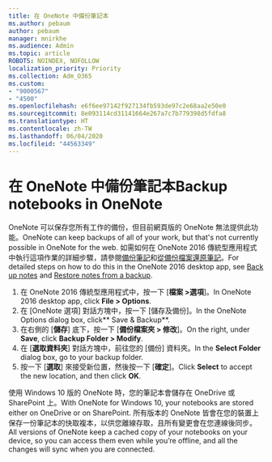 ```yaml
---
title: 在 OneNote 中備份筆記本
ms.author: pebaum
author: pebaum
manager: mnirkhe
ms.audience: Admin
ms.topic: article
ROBOTS: NOINDEX, NOFOLLOW
localization_priority: Priority
ms.collection: Adm_O365
ms.custom:
- "9000567"
- "4500"
ms.openlocfilehash: e6f6ee97142f927134fb593de97c2e68aa2e50e0
ms.sourcegitcommit: 8e093114cd31141664e267a7c7b779398d5fdfa8
ms.translationtype: HT
ms.contentlocale: zh-TW
ms.lasthandoff: 06/04/2020
ms.locfileid: "44563349"
---
```

# <a name="backup-notebooks-in-onenote"></a><span data-ttu-id="24537-102">在 OneNote 中備份筆記本</span><span class="sxs-lookup"><span data-stu-id="24537-102">Backup notebooks in OneNote</span></span>

<span data-ttu-id="24537-103">OneNote 可以保存您所有工作的備份，但目前網頁版的 OneNote 無法提供此功能。</span><span class="sxs-lookup"><span data-stu-id="24537-103">OneNote can keep backups of all of your work, but that's not currently possible in OneNote for the web.</span></span> <span data-ttu-id="24537-104">如需如何在 OneNote 2016 傳統型應用程式中執行這項作業的詳細步驟，請參閱[備份筆記](https://support.office.com/article/back-up-notes-f58b34b0-611d-435e-87fa-7942a1767af4#id0eaabaaa=2016,_2013,_2010)和[從備份檔案還原筆記](https://support.microsoft.com/office/5daf9cb0-6769-4998-a5de-f044fdd0d831)。</span><span class="sxs-lookup"><span data-stu-id="24537-104">For detailed steps on how to do this in the OneNote 2016 desktop app, see [Back up notes](https://support.office.com/article/back-up-notes-f58b34b0-611d-435e-87fa-7942a1767af4#id0eaabaaa=2016,_2013,_2010) and [Restore notes from a backup](https://support.microsoft.com/office/5daf9cb0-6769-4998-a5de-f044fdd0d831).</span></span>

1. <span data-ttu-id="24537-105">在 OneNote 2016 傳統型應用程式中，按一下 [**檔案 >選項**]。</span><span class="sxs-lookup"><span data-stu-id="24537-105">In OneNote 2016 desktop app, click **File > Options**.</span></span>
2. <span data-ttu-id="24537-106">在 [OneNote 選項] 對話方塊中，按一下 [儲存及備份]。</span><span class="sxs-lookup"><span data-stu-id="24537-106">In the OneNote Options dialog box, click\*\* Save & Backup\*\*.</span></span>
3. <span data-ttu-id="24537-107">在右側的 [**儲存**] 底下，按一下 [**備份檔案夾 > 修改**]。</span><span class="sxs-lookup"><span data-stu-id="24537-107">On the right, under **Save**, click **Backup Folder > Modify**.</span></span>
4. <span data-ttu-id="24537-108">在 [**選取資料夾**] 對話方塊中，前往您的 [備份] 資料夾。</span><span class="sxs-lookup"><span data-stu-id="24537-108">In the **Select Folder** dialog box, go to your backup folder.</span></span>
5. <span data-ttu-id="24537-109">按一下 [**選取**] 來接受新位置，然後按一下 [**確定**]。</span><span class="sxs-lookup"><span data-stu-id="24537-109">Click **Select** to accept the new location, and then click **OK**.</span></span>

<span data-ttu-id="24537-110">使用 Windows 10 版的 OneNote 時，您的筆記本會儲存在 OneDrive 或 SharePoint 上。</span><span class="sxs-lookup"><span data-stu-id="24537-110">With OneNote for Windows 10, your notebooks are stored either on OneDrive or on SharePoint.</span></span> <span data-ttu-id="24537-111">所有版本的 OneNote 皆會在您的裝置上保存一份筆記本的快取複本，以供您離線存取，且所有變更會在您連線後同步。</span><span class="sxs-lookup"><span data-stu-id="24537-111">All versions of OneNote keep a cached copy of your notebooks on your device, so you can access them even while you’re offline, and all the changes will sync when you are connected.</span></span>
